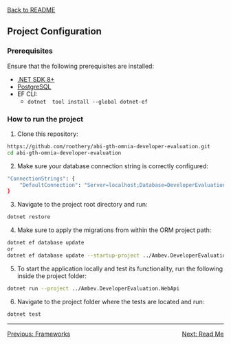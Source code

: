 [Back to README](../README.md)

## Project Configuration

### Prerequisites

Ensure that the following prerequisites are installed:
 - [.NET SDK 8+](https://dotnet.microsoft.com/en-us/download)
 - [PostgreSQL](https://www.postgresql.org/download/)
 - EF CLI:
	 - `dotnet  tool install --global dotnet-ef`


### How to run the project

1. Clone this repository:  
```bash
https://github.com/roothery/abi-gth-omnia-developer-evaluation.git
cd abi-gth-omnia-developer-evaluation
```

2. Make sure your database connection string is correctly configured:

```bash
"ConnectionStrings": {
    "DefaultConnection": "Server=localhost;Database=DeveloperEvaluation;Username=your_user;Password=your_password;TrustServerCertificate=true"
}
```

3. Navigate to the project root directory and run:

```bash
dotnet restore
```

4. Make sure to apply the migrations from within the ORM project path:
```bash
dotnet ef database update
or
dotnet ef database update --startup-project ../Ambev.DeveloperEvaluation.WebApi
```

5. To start the application locally and test its functionality, run the following inside the project folder:
```bash
dotnet run --project ../Ambev.DeveloperEvaluation.WebApi
```

6. Navigate to the project folder where the tests are located and run:
```bash
dotnet test
```

---

<div style="display: flex; justify-content: space-between;">
  <a href="./frameworks.md">Previous: Frameworks</a>
  <a href="../README.md">Next: Read Me</a>
</div>